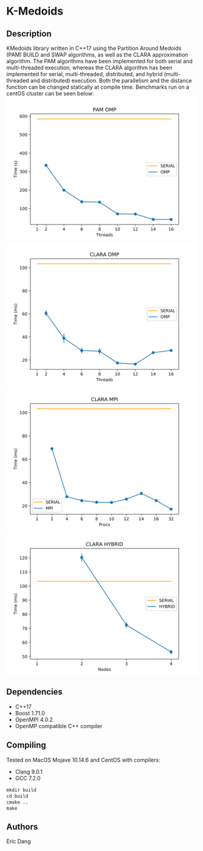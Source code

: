# K-Medoids

## Description
KMedoids library written in C++17 using the Partition Around Medoids (PAM) BUILD and SWAP algorithms, as well as the CLARA approximation algorithm. The PAM algorithms have been implemented for both serial and multi-threaded execution, whereas the CLARA algorithm has been implemented for serial, multi-threaded, distributed, and hybrid (multi-threaded and distributed) execution. Both the parallelism and the distance function can be changed statically at compile time. Benchmarks run on a centOS cluster can be seen below:
![](results/plots/omp_pam.png)
![](results/plots/omp_clara.png)
![](results/plots/mpi_clara.png)
![](results/plots/hybrid_clara.png)

## Dependencies
- C++17
- Boost 1.71.0
- OpenMPI 4.0.2
- OpenMP compatible C++ compiler


## Compiling
Tested on MacOS Mojave 10.14.6 and CentOS with compilers:
- Clang 9.0.1
- GCC 7.2.0

```
mkdir build
cd build
cmake ..
make
```

## Authors
Eric Dang